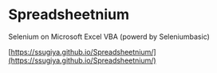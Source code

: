 # Spreadsheetnium
Selenium on Microsoft Excel VBA (powerd by Seleniumbasic)

[https://ssugiya.github.io/Spreadsheetnium/](https://ssugiya.github.io/Spreadsheetnium/)
